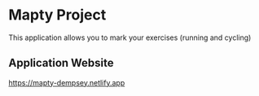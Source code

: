 # Mapty Project

This application allows you to mark your exercises (running and cycling)

## Application Website

https://mapty-dempsey.netlify.app

